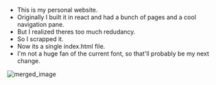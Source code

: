 - This is my personal website.
- Originally I built it in react and had a bunch of pages and a cool navigation pane.
- But I realized theres too much redudancy.
- So I scrapped it.
- Now its a single index.html file. 
- I'm not a huge fan of the current font, so that'll probably be my next change. 

![merged_image](https://github.com/pruthvipmr/pruthvipmr.github.io/assets/59242803/661971e1-f791-4e60-91d4-d5e427a9a4f6)
